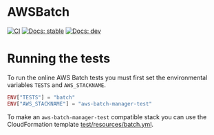 # AWSBatch
[![CI](https://github.com/JuliaCloud/AWSBatch.jl/actions/workflows/CI.yml/badge.svg)](https://github.com/JuliaCloud/AWSBatch.jl/actions/workflows/CI.yml)
[![Docs: stable](https://img.shields.io/badge/docs-stable-blue.svg)](https://juliacloud.github.io/AWSBatch.jl/stable)
[![Docs: dev](https://img.shields.io/badge/docs-dev-blue.svg)](https://juliacloud.github.io/AWSBatch.jl/dev)

# Running the tests

To run the online AWS Batch tests you must first set the environmental variables `TESTS` and
`AWS_STACKNAME`.

```julia
ENV["TESTS"] = "batch"
ENV["AWS_STACKNAME"] = "aws-batch-manager-test"
```

To make an `aws-batch-manager-test` compatible stack you can use the CloudFormation template [test/resources/batch.yml](./test/batch.yml).
